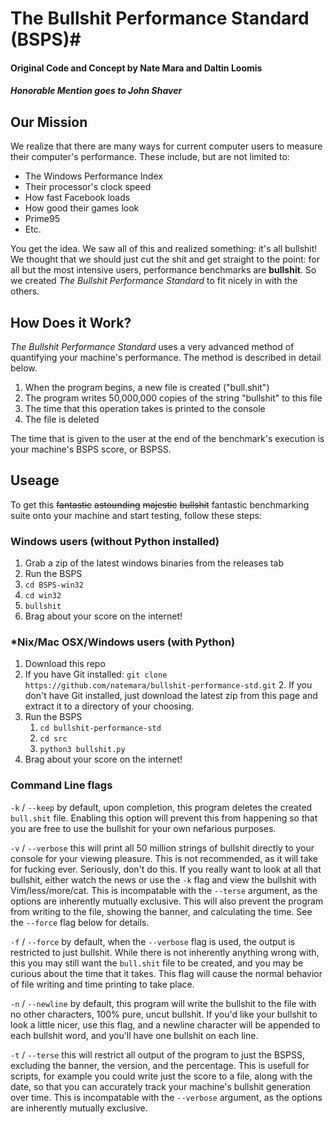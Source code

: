 # The Bullshit Performance Standard (BSPS)#
#### Original Code and Concept by Nate Mara and Daltin Loomis ####
##### Honorable Mention goes to John Shaver #####

## Our Mission ##
We realize that there are many ways for current computer users to measure their computer's performance. These include, but are not limited to:
- The Windows Performance Index
- Their processor's clock speed
- How fast Facebook loads
- How good their games look
- Prime95
- Etc.

You get the idea. We saw all of this and realized something: it's all bullshit! We thought that we should just cut the shit and get straight to the point: for all but the most intensive users, performance benchmarks are __bullshit__. So we created _The Bullshit Performance Standard_ to fit nicely in with the others.

## How Does it Work? ##
_The Bullshit Performance Standard_ uses a very advanced method of quantifying your machine's performance. The method is described in detail below.

1. When the program begins, a new file is created ("bull.shit")
2. The program writes 50,000,000 copies of the string "bullshit" to this file
3. The time that this operation takes is printed to the console
4. The file is deleted

The time that is given to the user at the end of the benchmark's execution is your machine's BSPS score, or BSPSS.

## Useage ##
To get this ~~fantastic~~ ~~astounding~~ ~~majestic~~ ~~bullshit~~ fantastic benchmarking suite onto your machine and start testing, follow these steps: 

### Windows users (without Python installed)
1. Grab a zip of the latest windows binaries from the releases tab
2. Run the BSPS
1. `cd BSPS-win32`
2. `cd win32`
3. `bullshit`
3. Brag about your score on the internet!

### \*Nix/Mac OSX/Windows users (with Python) ###
1. Download this repo
1. If you have Git installed: `git clone https://github.com/natemara/bullshit-performance-std.git`
	2. If you don't have Git installed, just download the latest zip from this page and extract it to a directory of your choosing.
2. Run the BSPS
	1. `cd bullshit-performance-std`
	2. `cd src`
	3. `python3 bullshit.py`
3. Brag about your score on the internet!

### Command Line flags ###
`-k` / `--keep` by default, upon completion, this program deletes the created `bull.shit` file. Enabling this option will prevent this from happening so that you are free to use the bullshit for your own nefarious purposes.

`-v` / `--verbose` this will print all 50 million strings of bullshit directly to your console for your viewing pleasure. This is not recommended, as it will take for fucking ever. Seriously, don't do this. If you really want to look at all that bullshit, either watch the news or use the `-k` flag and view the bullshit with Vim/less/more/cat. This is incompatable with the `--terse` argument, as the options are inherently mutually exclusive. This will also prevent the program from writing to the file, showing the banner, and calculating the time. See the `--force` flag below for details.

`-f` / `--force` by default, when the `--verbose` flag is used, the output is restricted to just bullshit. While there is not inherently anything wrong with, this you may still want the `bull.shit` file to be created, and you may be curious about the time that it takes. This flag will cause the normal behavior of file writing and time printing to take place.

`-n` / `--newline` by default, this program will write the bullshit to the file with no other characters, 100% pure, uncut bullshit. If you'd like your bullshit to look a little nicer, use this flag, and a newline character will be appended to each bullshit word, and you'll have one bullshit on each line.

`-t` / `--terse` this will restrict all output of the program to just the BSPSS, excluding the banner, the version, and the percentage. This is usefull for scripts, for example you could write just the score to a file, along with the date, so that you can accurately track your machine's bullshit generation over time. This is incompatable with the `--verbose` argument, as the options are inherently mutually exclusive.
